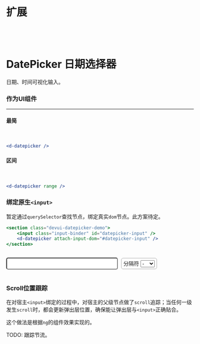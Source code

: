 <style lang="scss">
.devui-datepicker-demo {
    margin: 10px 0px;
    padding: 10px 0px;

    label {
        border: 1px solid #aaa;
        padding: 0px 5px;
        height: 2em;
        line-height: 2em;
        display: inline-block;
        margin: 5px;
        font-size: 14px;
        border-radius: 5px;
        user-select: none;
        cursor: pointer;

        input[type=checkbox] {
            transform: translateY(1px);
            margin-left: 3px;
        }
    }

    .input-binder {
        width: 300px;
        padding: 5px;
        font-size: 16px;
        border-radius: 5px;
    }
}
</style>

<script lang="ts">
import { defineComponent, ref } from 'vue'
export default defineComponent({
  setup() {
    const range = ref<boolean>(false)
    const rangeSwitch = () => range.value = !range.value

    const range2 = ref<boolean>(false)
    const rangeSwitch2 = () => range2.value = !range2.value

    const showTime = ref<boolean>(false)
    const showTimeSwitch = () => showTime.value = !showTime.value

    const spliter = ref<boolean>('-')
    const setSpliter = (v: string) => spliter.value = v

    const handleRangeChange = (e: Event) => {
        const { selectedIndex, value } = e.target
        setSpliter(value)
    }

    return {
      range,
      rangeSwitch,
      range2,
      rangeSwitch2,
      showTime,
      showTimeSwitch,
      spliter,
      setSpliter,
      handleRangeChange,
    }
  }
})
</script>

# 扩展

<div style="margin:100px;">
    <d-stick-slider />
</div>


# DatePicker 日期选择器

日期、时间可视化输入。

### 作为UI组件

---------


#### 最简

<section class="devui-datepicker-demo">
    <d-datepicker />
</section>

```jsx
<d-datepicker />
```

#### 区间

<section class="devui-datepicker-demo">
    <d-datepicker range />
</section>

```jsx
<d-datepicker range />
```

### 绑定原生`<input>`

暂定通过`querySelector`查找节点，绑定真实`dom`节点。此方案待定。

```jsx
<section class="devui-datepicker-demo">
    <input class="input-binder" id="datepicker-input" />
    <d-datepicker attach-input-dom="#datepicker-input" />
</section>
```

<section class="devui-datepicker-demo">
    <input class="input-binder" id="datepicker-input" />
    <label>分隔符
        <select @change="handleRangeChange" :disabled="!range2">
            <option>-</option>
            <option>~</option>
            <option>--</option>
            <option>～</option>
            <option>***</option>
        </select>
    </label>    
    <d-datepicker attach-input-dom="#datepicker-input" range :range-spliter="spliter" />
</section>

### Scroll位置跟踪

在对宿主`<input>`绑定的过程中，对宿主的父级节点做了`scroll`追踪；当任何一级发生`scroll`时，都会更新弹出层位置，确保能让弹出层与`<input>`正确贴合。

这个做法是根据`ng`的组件效果实现的。

TODO: 跟踪节流。

<br />
<br />
<br />
<br />
<br />
<br />
<br />
<br />
<br />
<br />
<br />
<br />
<br />
<br />
<br />
<br />
<br />
<br />
<br />
<br />
<br />

